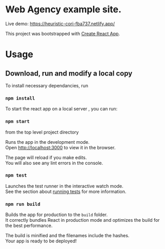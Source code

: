 # Web Agency example site.

Live demo: https://heuristic-cori-fba737.netlify.app/

This project was bootstrapped with [Create React App](https://github.com/facebook/create-react-app).

# Usage
## Download, run and modify a local copy

To install necessary dependancies, run

### `npm install`

To start the react app on a local server , you can run:

### `npm start` 
from the top level project directory

Runs the app in the development mode.\
Open [http://localhost:3000](http://localhost:3000) to view it in the browser.

The page will reload if you make edits.\
You will also see any lint errors in the console.

### `npm test`

Launches the test runner in the interactive watch mode.\
See the section about [running tests](https://facebook.github.io/create-react-app/docs/running-tests) for more information.

### `npm run build`

Builds the app for production to the `build` folder.\
It correctly bundles React in production mode and optimizes the build for the best performance.

The build is minified and the filenames include the hashes.\
Your app is ready to be deployed!
